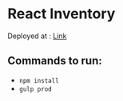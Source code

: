 # React Inventory

Deployed at : [Link](http://vipulsodha.me/inventory/)

## Commands to run:

- `npm install`
- `gulp prod`

